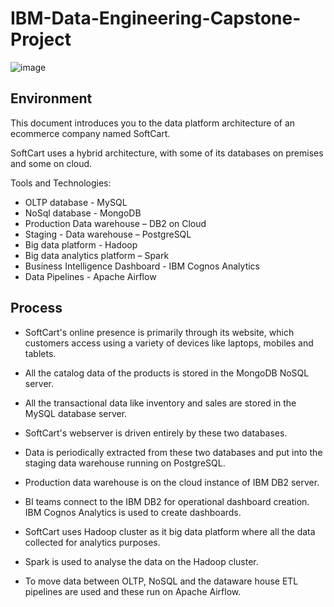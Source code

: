 # IBM-Data-Engineering-Capstone-Project

![image](https://user-images.githubusercontent.com/108534539/218347565-ebebee5e-3de3-427a-8370-cef5e44c3591.png)


## Environment
This document introduces you to the data platform architecture of an ecommerce company named SoftCart.

SoftCart uses a hybrid architecture, with some of its databases on premises and some on cloud.

Tools and Technologies:
- OLTP database - MySQL
- NoSql database - MongoDB
- Production Data warehouse – DB2 on Cloud
- Staging - Data warehouse – PostgreSQL
- Big data platform - Hadoop
- Big data analytics platform – Spark
- Business Intelligence Dashboard - IBM Cognos Analytics
- Data Pipelines - Apache Airflow

## Process
- SoftCart's online presence is primarily through its website, which customers access using a variety of devices like laptops, mobiles and tablets.

- All the catalog data of the products is stored in the MongoDB NoSQL server.

- All the transactional data like inventory and sales are stored in the MySQL database server.

- SoftCart's webserver is driven entirely by these two databases.

- Data is periodically extracted from these two databases and put into the staging data warehouse running on PostgreSQL.

- Production data warehouse is on the cloud instance of IBM DB2 server.

- BI teams connect to the IBM DB2 for operational dashboard creation. IBM Cognos Analytics is used to create dashboards.

- SoftCart uses Hadoop cluster as it big data platform where all the data collected for analytics purposes.

- Spark is used to analyse the data on the Hadoop cluster.

- To move data between OLTP, NoSQL and the dataware house ETL pipelines are used and these run on Apache Airflow.
